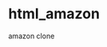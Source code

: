# html_amazon
amazon clone





    
   

   

    
  







   
   
   

   
   


   
   
    




